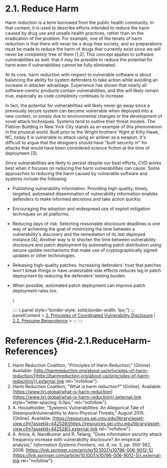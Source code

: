 # 2.1. Reduce Harm 

Harm reduction is a term borrowed from the public health community. In
that context, it is used to describe efforts intended to reduce the harm
caused by drug use and unsafe health practices, rather than on the
eradication of the problem. For example, one of the tenets of harm
reduction is that there will never be a drug-free society, and so
preparations must be made to reduce the harm of drugs that currently
exist since we will never be completely free of them \[1,2\]. This
concept applies to software vulnerabilities as well: that it may be
possible to reduce the potential for harm even if vulnerabilities cannot
be fully eliminated.

At its core, harm reduction with respect to vulnerable software is about
balancing the ability for system defenders to take action while avoiding
an increase in attacker advantage. Experience has shown that nearly all
software-centric products contain vulnerabilities, and this will likely
remain true, especially as code complexity continues to increase.

In fact, the potential for vulnerabilities will likely never go away
since a previously secure system can become vulnerable when deployed
into a new context, or simply due to environmental changes or the
development of novel attack techniques. Systems tend to outlive their
threat models. The Flatiron Building in New York City stands as an
example of this phenomenon in the physical world. Built prior to the
Wright brothers' flight at Kitty Hawk, NC, today it is vulnerable to
attack using an airliner as a weapon. It's difficult to argue that the
designers should have "built security in" for attacks that would have
been considered science fiction at the time of deployment \[3\].

Since vulnerabilities are likely to persist despite our best efforts,
CVD works best when it focuses on reducing the harm vulnerabilities can
cause. Some approaches to reducing the harm caused by vulnerable
software and systems include the following:

-   Publishing vulnerability information. Providing high-quality,
    timely, targeted, automated dissemination of vulnerability
    information enables defenders to make informed decisions and take
    action quickly.

-   Encouraging the adoption and widespread use of exploit mitigation
    techniques on all platforms.

-   Reducing days of risk. Selecting reasonable disclosure deadlines is
    one way of achieving the goal of minimizing the time between a
    vulnerability's discovery and the remediation of its last deployed
    instance \[4\]. Another way is to shorten the time between
    vulnerability disclosure and patch deployment by automating patch
    distribution using secure update mechanisms that make use of
    cryptographically signed updates or other technologies.

-   Releasing high-quality patches. Increasing defenders' trust that
    patches won't break things or have undesirable side effects reduces
    lag in patch deployment by reducing the defenders' testing burden.

-   When possible, automated patch deployment can improve patch
    deployment rates too.

    \

    :::: {.panel style="border-style: solid;border-width: 1px;"}
    ::: panelContent
    \< [2. Principles of Coordinated Vulnerability
    Disclosure](2.-Principles-of-Coordinated-Vulnerability-Disclosure_47677450.md)
    \| [2.2. Presume
    Benevolence](2_2) \>
    :::
    ::::

# References {#id-2.1.ReduceHarm-References}

1.  Harm Reduction Coalition, "Principles of Harm Reduction,"
    \[Online\]. Available:
    [http://harmreduction.org/about-us/principles-of-harm-reduction/](http://harmreduction.org/about-us/principles-of-harm-reduction/){.external-link
    rel="nofollow"}. 
2.  Harm Reduction Coalition, "What is harm reduction?" \[Online\].
    Available:
    [https://www.hri.global/what-is-harm-reduction](https://www.hri.global/what-is-harm-reduction){.external-link
    style="letter-spacing: 0.0px;" rel="nofollow"}.
3.  A. Householder, "Systemic Vulnerabilities: An Allegorical Tale of
    SteampunkVulnerability to Aero-Physical Threats," August 2015.
    \[Online\]. Available:
    [https://resources.sei.cmu.edu/library/asset-view.cfm?assetid=442528](https://resources.sei.cmu.edu/library/asset-view.cfm?assetid=442528){.external-link
    rel="nofollow"}.
4.  A. Arora, A. Nandkumar and R. Telang, "Does information security
    attack frequency increase with vulnerability disclosure? An
    empirical analysis," *Information Systems Frontiers,* vol. 8, no.
    5, pp. 350-362,
    2006. [https://link.springer.com/article/10.1007/s10796-006-9012-5](https://link.springer.com/article/10.1007/s10796-006-9012-5){.external-link
    rel="nofollow"}.

